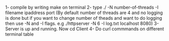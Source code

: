 1- compile by writing make on terminal
2- type ./<executablefile> -N number-of-threads -I filename ipaddress port (By default number of threads are 4 and no logging is done but if you want to change number of theads and want to do logging then use -N and -I flags.  e.g ./httpserver -N 6 -I log.txt localhost 8080)
3- Server is up and running. Now cd Client
4- Do curl commmands on different terminal table